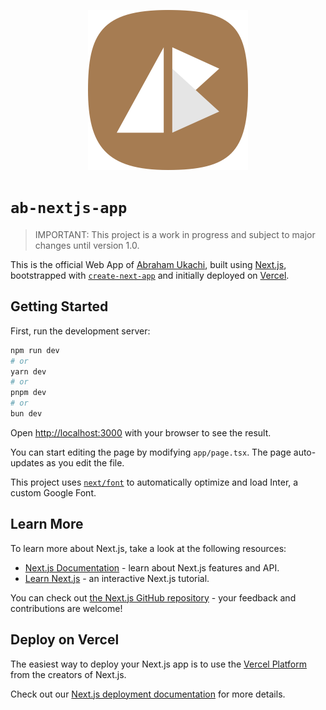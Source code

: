 <p align="center">
  <!-- Ab - Logo --> 
  <a href="https://abraham-ukachi.vercel.app" target="_blank" title="Checkout my profile - Abraham Ukachi">
    <img src="./.github/@launcher/manifest/squircle/icon-512x512.png" alt="Ab Logo" width="256" height="256" />
  </a>

</p>

# `ab-nextjs-app`

> IMPORTANT: This project is a work in progress and subject to major changes until version 1.0.


This is the official Web App of [Abraham Ukachi](https://github.com/abraham-ukachi), built using [Next.js](https://nextjs.org/), bootstrapped with [`create-next-app`](https://github.com/vercel/next.js/tree/canary/packages/create-next-app) and initially deployed on [Vercel](https://github.com/vercel/next.js).

## Getting Started

First, run the development server:

```bash
npm run dev
# or
yarn dev
# or
pnpm dev
# or
bun dev
```

Open [http://localhost:3000](http://localhost:3000) with your browser to see the result.

You can start editing the page by modifying `app/page.tsx`. The page auto-updates as you edit the file.

This project uses [`next/font`](https://nextjs.org/docs/basic-features/font-optimization) to automatically optimize and load Inter, a custom Google Font.

## Learn More

To learn more about Next.js, take a look at the following resources:

- [Next.js Documentation](https://nextjs.org/docs) - learn about Next.js features and API.
- [Learn Next.js](https://nextjs.org/learn) - an interactive Next.js tutorial.

You can check out [the Next.js GitHub repository](https://github.com/vercel/next.js/) - your feedback and contributions are welcome!

## Deploy on Vercel

The easiest way to deploy your Next.js app is to use the [Vercel Platform](https://vercel.com/new?utm_medium=default-template&filter=next.js&utm_source=create-next-app&utm_campaign=create-next-app-readme) from the creators of Next.js.

Check out our [Next.js deployment documentation](https://nextjs.org/docs/deployment) for more details.
